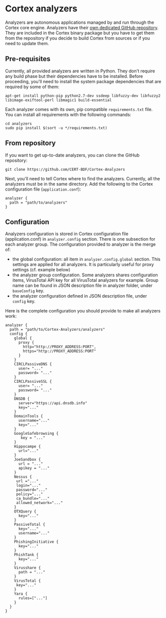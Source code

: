 # Cortex analyzers

Analyzers are autonomous applications managed by and run through the Cortex core engine. Analyzers have their
[own dedicated GitHub repository](https://github.com/CERT-BDF/Cortex-Analyzers). They are included in the Cortex binary
package but you have to get them from the repository if you decide to build Cortex from sources or if you need to update
them.

## Pre-requisites
Currently, all provided analyzers are written in Python. They don't require any build phase but their dependencies have
to be installed. Before proceeding, you'll need to install the system package dependencies that are required by some of
them:

```
apt-get install python-pip python2.7-dev ssdeep libfuzzy-dev libfuzzy2 libimage-exiftool-perl libmagic1 build-essential
```

Each analyzer comes with its own, pip compatible `requirements.txt` file. You can install all requirements with the
following commands:

```
cd analyzers
sudo pip install $(sort -u */requirements.txt)
```

## From repository
If you want to get up-to-date analyzers, you can clone the GitHub repository:

```
git clone https://github.com/CERT-BDF/Cortex-Analyzers
```

Next, you'll need to tell Cortex where to find the analyzers. Currently, all the analyzers must be in the same
directory. Add the following to the Cortex configuration file (`application.conf`):

```
analyzer {
  path = "path/to/analyzers"
}
```
## Configuration

Analyzers configuration is stored in Cortex configuration file (application.conf) in `analyzer.config` section. There is
one subsection for each analyzer group. The configuration provided to analyzer is the merge of:
 - the global configuration: all item in `analyzer.config.global` section. This settings are applied for all analyzers.
 It is particularly useful for proxy settings (cf. example below)
 - the analyzer group configuration. Some analyzers shares configuration items, VirusTotal API key for all VirusTotal
 analyzers for example. Group name can be found in JSON description file in analyzer folder, under `baseConfig` key.
 - the analyzer configuration defined in JSON description file, under `config` key.

Here is the complete configuration you should provide to make all analyzers work:


```
analyzer {
  path = "path/to/Cortex-Analyzers/analyzers"
  config {
    global {
      proxy {
        http="http://PROXY_ADDRESS:PORT",
        https="http://PROXY_ADDRESS:PORT"
      }
    }
    CIRCLPassiveDNS {
      user= "..."
      password= "..."
    }
    CIRCLPassiveSSL {
      user= "..."
      password= "..."
    }
    DNSDB {
      server="https://api.dnsdb.info"
      key="..."
    }
    DomainTools {
      username="..."
      key="..."
    }
    GoogleSafebrowsing {
       key = "..."
    }
    Hippocampe {
      url="..."
    }
    JoeSandbox {
      url = "..."
      apikey = "..."
    }
    Nessus {
     url ="..."
     login="..."
     password="..."
     policy="..."
     ca_bundle="..."
     allowed_network="..."
    }
    OTXQuery {
      key="..."
    }
    PassiveTotal {
      key="..."
      username="..."
    }
    PhishingInitiative {
      key="..."
    }
    PhishTank {
      key="..."
    }
    Virusshare {
      path = "..."
    }
    VirusTotal {
     key="..."
    }
    Yara {
      rules=["..."]
    }
  }
}
```
